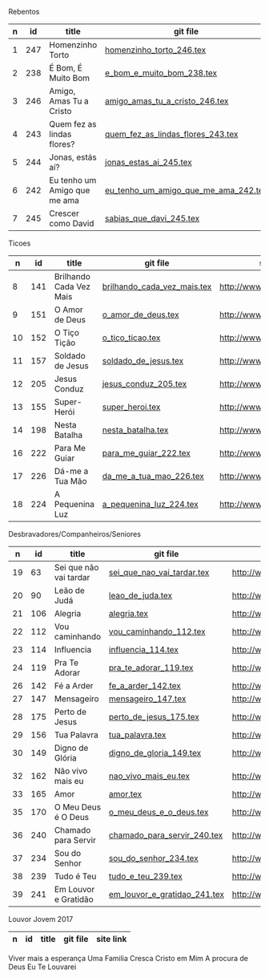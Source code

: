 

Rebentos

n  | id    | title | git file | site link | 
---|-------|-------|----------|-----------| 
1 | 247    | Homenzinho Torto | [homenzinho_torto_246.tex](https://github.com/psalterio/repository/blob/master/songs/pt/homenzinho_torto_247.tex) | http://www.psalterio.net/247 |  
2 | 238    | É Bom, É Muito Bom | [e_bom_e_muito_bom_238.tex](https://github.com/psalterio/repository/blob/master/songs/pt/e_bom_e_muito_bom_238.tex) | http://www.psalterio.net/238 |  
3 | 246    | Amigo, Amas Tu a Cristo | [amigo_amas_tu_a_cristo_246.tex](https://github.com/psalterio/repository/blob/master/songs/pt/amigo_amas_tu_a_cristo_246.tex) | http://www.psalterio.net/246 |  
4 | 243    | Quem fez as lindas flores? | [quem_fez_as_lindas_flores_243.tex](https://github.com/psalterio/repository/blob/master/songs/pt/quem_fez_as_lindas_flores_243.tex) | http://www.psalterio.net/243 |  
5 | 244    | Jonas, estás aí? | [jonas_estas_ai_245.tex](https://github.com/psalterio/repository/blob/master/songs/pt/jonas_estas_ai_245.tex) | http://www.psalterio.net/244 |  
6 | 242    | Eu tenho um Amigo que me ama | [eu_tenho_um_amigo_que_me_ama_242.tex](https://github.com/psalterio/repository/blob/master/songs/pt/eu_tenho_um_amigo_que_me_ama_242.tex) | http://www.psalterio.net/242 |  
7 | 245    | Crescer como David | [sabias_que_davi_245.tex](https://github.com/psalterio/repository/blob/master/songs/pt/sabias_que_davi_245.tex) | http://www.psalterio.net/245 |  


Ticoes

n  | id    | title | git file | site link | 
---|-------|-------|----------|-----------| 
8 | 141    | Brilhando Cada Vez Mais | [brilhando_cada_vez_mais.tex](https://github.com/psalterio/repository/blob/master/songs/pt/brilhando_cada_vez_mais.tex) | http://www.psalterio.net/141 |  
9 | 151    | O Amor de Deus | [o_amor_de_deus.tex](https://github.com/psalterio/repository/blob/master/songs/pt/o_amor_de_deus.tex) | http://www.psalterio.net/151 |  
10 | 152    | O Tiço Tição | [o_tico_ticao.tex](https://github.com/psalterio/repository/blob/master/songs/pt/o_tico_ticao.tex) | http://www.psalterio.net/152 |  
11 | 157    | Soldado de Jesus | [soldado_de_jesus.tex](https://github.com/psalterio/repository/blob/master/songs/pt/soldado_de_jesus.tex) | http://www.psalterio.net/157 |  
12 | 205    | Jesus Conduz | [jesus_conduz_205.tex](https://github.com/psalterio/repository/blob/master/songs/pt/jesus_conduz_205.tex) | http://www.psalterio.net/205 |  
13 | 155    | Super-Herói | [super_heroi.tex](https://github.com/psalterio/repository/blob/master/songs/pt/super_heroi.tex) | http://www.psalterio.net/155 |  
14 | 198    | Nesta Batalha | [nesta_batalha.tex](https://github.com/psalterio/repository/blob/master/songs/pt/nesta_batalha.tex) | http://www.psalterio.net/198 |  
16 | 222    | Para Me Guiar | [para_me_guiar_222.tex](https://github.com/psalterio/repository/blob/master/songs/pt/para_me_guiar_222.tex) | http://www.psalterio.net/222 |  
17 | 226    | Dá-me a Tua Mão | [da_me_a_tua_mao_226.tex](https://github.com/psalterio/repository/blob/master/songs/pt/da_me_a_tua_mao_226.tex) | http://www.psalterio.net/226 |  
18 | 224    | A Pequenina Luz | [a_pequenina_luz_224.tex](https://github.com/psalterio/repository/blob/master/songs/pt/a_pequenina_luz_224.tex) | http://www.psalterio.net/224 |  

Desbravadores/Companheiros/Seniores

n  | id    | title | git file | site link | 
---|-------|-------|----------|-----------| 
19 | 63    | Sei que não vai tardar | [sei_que_nao_vai_tardar.tex](https://github.com/psalterio/repository/blob/master/songs/pt/sei_que_nao_vai_tardar.tex) | http://www.psalterio.net/63 |  
20 | 90    | Leão de Judá | [leao_de_juda.tex](https://github.com/psalterio/repository/blob/master/songs/pt/leao_de_juda.tex) | http://www.psalterio.net/90 |  
21 | 106    | Alegria | [alegria.tex](https://github.com/psalterio/repository/blob/master/songs/pt/alegria.tex) | http://www.psalterio.net/106 |  
22 | 112    | Vou caminhando | [vou_caminhando_112.tex](https://github.com/psalterio/repository/blob/master/songs/pt/vou_caminhando_112.tex) | http://www.psalterio.net/112 |  
23 | 114    | Influencia | [influencia_114.tex](https://github.com/psalterio/repository/blob/master/songs/pt/influencia_114.tex) | http://www.psalterio.net/114 |  
24 | 119    | Pra Te Adorar | [pra_te_adorar_119.tex](https://github.com/psalterio/repository/blob/master/songs/pt/pra_te_adorar_119.tex) | http://www.psalterio.net/119 |  
26 | 142    | Fé a Arder | [fe_a_arder_142.tex](https://github.com/psalterio/repository/blob/master/songs/pt/fe_a_arder_142.tex) | http://www.psalterio.net/142 |  
27 | 147    | Mensageiro | [mensageiro_147.tex](https://github.com/psalterio/repository/blob/master/songs/pt/mensageiro_147.tex) | http://www.psalterio.net/147 |  
28 | 175    | Perto de Jesus | [perto_de_jesus_175.tex](https://github.com/psalterio/repository/blob/master/songs/pt/perto_de_jesus_175.tex) | http://www.psalterio.net/175 |  
29 | 156    | Tua Palavra | [tua_palavra.tex](https://github.com/psalterio/repository/blob/master/songs/pt/tua_palavra.tex) | http://www.psalterio.net/156 |  
30 | 149    | Digno de Glória | [digno_de_gloria_149.tex](https://github.com/psalterio/repository/blob/master/songs/pt/digno_de_gloria_149.tex) | http://www.psalterio.net/149 |  
32 | 162    | Não vivo mais eu | [nao_vivo_mais_eu.tex](https://github.com/psalterio/repository/blob/master/songs/pt/nao_vivo_mais_eu.tex) | http://www.psalterio.net/162 |  
33 | 165    | Amor | [amor.tex](https://github.com/psalterio/repository/blob/master/songs/pt/amor.tex) | http://www.psalterio.net/165 | 
35 | 170    | O Meu Deus é O Deus | [o_meu_deus_e_o_deus.tex](https://github.com/psalterio/repository/blob/master/songs/pt/o_meu_deus_e_o_deus.tex) | http://www.psalterio.net/170 |  
36 | 240    | Chamado para Servir | [chamado_para_servir_240.tex](https://github.com/psalterio/repository/blob/master/songs/pt/chamado_para_servir_240.tex) | http://www.psalterio.net/240 |  
37 | 234    | Sou do Senhor | [sou_do_senhor_234.tex](https://github.com/psalterio/repository/blob/master/songs/pt/sou_do_senhor_234.tex) | http://www.psalterio.net/234 |  
38 | 239    | Tudo é Teu | [tudo_e_teu_239.tex](https://github.com/psalterio/repository/blob/master/songs/pt/tudo_e_teu_239.tex) | http://www.psalterio.net/239 |  
39 | 241    | Em Louvor e Gratidão | [em_louvor_e_gratidao_241.tex](https://github.com/psalterio/repository/blob/master/songs/pt/em_louvor_e_gratidao_241.tex) | http://www.psalterio.net/241 |  


Louvor Jovem 2017

n  | id    | title | git file | site link | 
---|-------|-------|----------|-----------| 

Viver mais a esperança
Uma Familia
Cresca Cristo em Mim
A procura de Deus
Eu Te Louvarei


